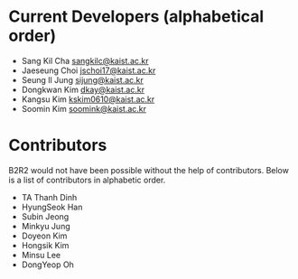 # Current Developers (alphabetical order)

- Sang Kil Cha <sangkilc@kaist.ac.kr>
- Jaeseung Choi <jschoi17@kaist.ac.kr>
- Seung Il Jung <sijung@kaist.ac.kr>
- Dongkwan Kim <dkay@kaist.ac.kr>
- Kangsu Kim <kskim0610@kaist.ac.kr>
- Soomin Kim <soomink@kaist.ac.kr>

# Contributors

B2R2 would not have been possible without the help of contributors. Below is a
list of contributors in alphabetic order.

- TA Thanh Dinh
- HyungSeok Han
- Subin Jeong
- Minkyu Jung
- Doyeon Kim
- Hongsik Kim
- Minsu Lee
- DongYeop Oh
